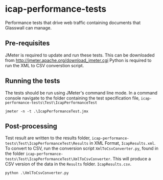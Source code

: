 # icap-performance-tests

Performance tests that drive web traffic containing documents that Glasswall can manage.

## Pre-requisites ##

JMeter is required to update and run these tests. This can be downloaded from http://jmeter.apache.org/download_jmeter.cgi
Python is required to run the XML to CSV converstion script.

## Running the tests

The tests should be run using JMeter's command line mode.
In a command console navigate to the folder containing the test specification file, `icap-performance-tests\Test\IcapPerformanceTest`
```
jmeter -n -t .\IcapPerformanceTest.jmx
```

## Post-processing
Test result are written to the results folder, `icap-performance-tests\Test\IcapPerformanceTest\Results` in XML Format, `IcapResults.xml`. To convert to CSV, run the conversion script `XmlToCsvConverter.py`, found in the folder `icap-performance-tests\Test\IcapPerformanceTest\XmlToCsvConverter`. This will produce a CSV version of the data in the `Results` folder. `IcapResults.csv`.
```
python .\XmlToCsvConverter.py
```


